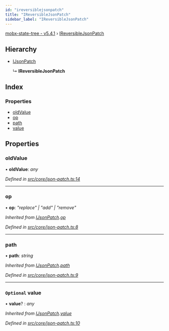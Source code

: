 ```yaml
---
id: "ireversiblejsonpatch"
title: "IReversibleJsonPatch"
sidebar_label: "IReversibleJsonPatch"
---
```


[mobx-state-tree - v5.4.1](../index.md) › [IReversibleJsonPatch](ireversiblejsonpatch.md)

## Hierarchy

* [IJsonPatch](ijsonpatch.md)

  ↳ **IReversibleJsonPatch**

## Index

### Properties

* [oldValue](ireversiblejsonpatch.md#oldvalue)
* [op](ireversiblejsonpatch.md#op)
* [path](ireversiblejsonpatch.md#path)
* [value](ireversiblejsonpatch.md#optional-value)

## Properties

###  oldValue

• **oldValue**: *any*

*Defined in [src/core/json-patch.ts:14](https://github.com/mobxjs/mobx-state-tree/blob/922ac098/src/core/json-patch.ts#L14)*

___

###  op

• **op**: *"replace" | "add" | "remove"*

*Inherited from [IJsonPatch](ijsonpatch.md).[op](ijsonpatch.md#op)*

*Defined in [src/core/json-patch.ts:8](https://github.com/mobxjs/mobx-state-tree/blob/922ac098/src/core/json-patch.ts#L8)*

___

###  path

• **path**: *string*

*Inherited from [IJsonPatch](ijsonpatch.md).[path](ijsonpatch.md#path)*

*Defined in [src/core/json-patch.ts:9](https://github.com/mobxjs/mobx-state-tree/blob/922ac098/src/core/json-patch.ts#L9)*

___

### `Optional` value

• **value**? : *any*

*Inherited from [IJsonPatch](ijsonpatch.md).[value](ijsonpatch.md#optional-value)*

*Defined in [src/core/json-patch.ts:10](https://github.com/mobxjs/mobx-state-tree/blob/922ac098/src/core/json-patch.ts#L10)*
